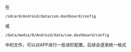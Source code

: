 在

`/sdcard/Android/data/com.dashboard/config`

或

`/data/media/0/Android/data/com.dashboard/config`

中的文件，可以对APP进行一些进阶配置，后续会逐渐统一格式
